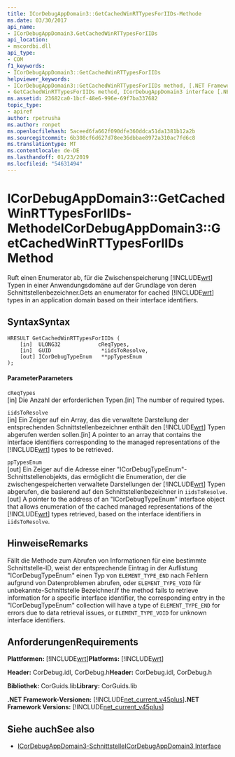 ```yaml
---
title: ICorDebugAppDomain3::GetCachedWinRTTypesForIIDs-Methode
ms.date: 03/30/2017
api_name:
- ICorDebugAppDomain3.GetCachedWinRTTypesForIIDs
api_location:
- mscordbi.dll
api_type:
- COM
f1_keywords:
- ICorDebugAppDomain3::GetCachedWinRTTypesForIIDs
helpviewer_keywords:
- ICorDebugAppDomain3::GetCachedWinRTTypesForIIDs method, [.NET Framework debugging]
- GetCachedWinRTTypesForIIDs method, ICorDebugAppDomain3 interface [.NET Framework debugging]
ms.assetid: 23682ca0-1bcf-48e6-996e-69f7ba337682
topic_type:
- apiref
author: rpetrusha
ms.author: ronpet
ms.openlocfilehash: 5aceed6fa662f090dfe360ddca51da1381b12a2b
ms.sourcegitcommit: 6b308cf6d627d78ee36dbbae8972a310ac7fd6c8
ms.translationtype: MT
ms.contentlocale: de-DE
ms.lasthandoff: 01/23/2019
ms.locfileid: "54631494"
---
```

# <a name="icordebugappdomain3getcachedwinrttypesforiids-method"></a><span data-ttu-id="da186-102">ICorDebugAppDomain3::GetCachedWinRTTypesForIIDs-Methode</span><span class="sxs-lookup"><span data-stu-id="da186-102">ICorDebugAppDomain3::GetCachedWinRTTypesForIIDs Method</span></span>
<span data-ttu-id="da186-103">Ruft einen Enumerator ab, für die Zwischenspeicherung [!INCLUDE[wrt](../../../../includes/wrt-md.md)] Typen in einer Anwendungsdomäne auf der Grundlage von deren Schnittstellenbezeichner.</span><span class="sxs-lookup"><span data-stu-id="da186-103">Gets an enumerator for cached [!INCLUDE[wrt](../../../../includes/wrt-md.md)] types in an application domain based on their interface identifiers.</span></span>  
  
## <a name="syntax"></a><span data-ttu-id="da186-104">Syntax</span><span class="sxs-lookup"><span data-stu-id="da186-104">Syntax</span></span>  
  
```  
HRESULT GetCachedWinRTTypesForIIDs (   
    [in]  ULONG32            cReqTypes,  
    [in]  GUID                *iidsToResolve,  
    [out] ICorDebugTypeEnum   **ppTypesEnum  
);  
```  
  
#### <a name="parameters"></a><span data-ttu-id="da186-105">Parameter</span><span class="sxs-lookup"><span data-stu-id="da186-105">Parameters</span></span>  
 `cReqTypes`  
 <span data-ttu-id="da186-106">[in] Die Anzahl der erforderlichen Typen.</span><span class="sxs-lookup"><span data-stu-id="da186-106">[in] The number of required types.</span></span>  
  
 `iidsToResolve`  
 <span data-ttu-id="da186-107">[in] Ein Zeiger auf ein Array, das die verwaltete Darstellung der entsprechenden Schnittstellenbezeichner enthält den [!INCLUDE[wrt](../../../../includes/wrt-md.md)] Typen abgerufen werden sollen.</span><span class="sxs-lookup"><span data-stu-id="da186-107">[in] A pointer to an array that contains the interface identifiers corresponding to the managed representations of the [!INCLUDE[wrt](../../../../includes/wrt-md.md)] types to be retrieved.</span></span>  
  
 `ppTypesEnum`  
 <span data-ttu-id="da186-108">[out] Ein Zeiger auf die Adresse einer "ICorDebugTypeEnum"-Schnittstellenobjekts, das ermöglicht die Enumeration, der die zwischengespeicherten verwaltete Darstellungen der [!INCLUDE[wrt](../../../../includes/wrt-md.md)] Typen abgerufen, die basierend auf den Schnittstellenbezeichner in `iidsToResolve`.</span><span class="sxs-lookup"><span data-stu-id="da186-108">[out] A pointer to the address of an "ICorDebugTypeEnum" interface object that allows enumeration of the cached managed representations of the [!INCLUDE[wrt](../../../../includes/wrt-md.md)] types retrieved, based on the interface identifiers in `iidsToResolve`.</span></span>  
  
## <a name="remarks"></a><span data-ttu-id="da186-109">Hinweise</span><span class="sxs-lookup"><span data-stu-id="da186-109">Remarks</span></span>  
 <span data-ttu-id="da186-110">Fällt die Methode zum Abrufen von Informationen für eine bestimmte Schnittstelle-ID, weist der entsprechende Eintrag in der Auflistung "ICorDebugTypeEnum" einen Typ von `ELEMENT_TYPE_END` nach Fehlern aufgrund von Datenproblemen abrufen, oder `ELEMENT_TYPE_VOID` für unbekannte-Schnittstelle Bezeichner.</span><span class="sxs-lookup"><span data-stu-id="da186-110">If the method fails to retrieve information for a specific interface identifier, the corresponding entry in the "ICorDebugTypeEnum" collection will have a type of `ELEMENT_TYPE_END` for errors due to data retrieval issues, or `ELEMENT_TYPE_VOID` for unknown interface identifiers.</span></span>  
  
## <a name="requirements"></a><span data-ttu-id="da186-111">Anforderungen</span><span class="sxs-lookup"><span data-stu-id="da186-111">Requirements</span></span>  
 <span data-ttu-id="da186-112">**Plattformen:** [!INCLUDE[wrt](../../../../includes/wrt-md.md)]</span><span class="sxs-lookup"><span data-stu-id="da186-112">**Platforms:** [!INCLUDE[wrt](../../../../includes/wrt-md.md)]</span></span>  
  
 <span data-ttu-id="da186-113">**Header:** CorDebug.idl, CorDebug.h</span><span class="sxs-lookup"><span data-stu-id="da186-113">**Header:** CorDebug.idl, CorDebug.h</span></span>  
  
 <span data-ttu-id="da186-114">**Bibliothek:** CorGuids.lib</span><span class="sxs-lookup"><span data-stu-id="da186-114">**Library:** CorGuids.lib</span></span>  
  
 <span data-ttu-id="da186-115">**.NET Framework-Versionen:** [!INCLUDE[net_current_v45plus](../../../../includes/net-current-v45plus-md.md)]</span><span class="sxs-lookup"><span data-stu-id="da186-115">**.NET Framework Versions:** [!INCLUDE[net_current_v45plus](../../../../includes/net-current-v45plus-md.md)]</span></span>  
  
## <a name="see-also"></a><span data-ttu-id="da186-116">Siehe auch</span><span class="sxs-lookup"><span data-stu-id="da186-116">See also</span></span>
- [<span data-ttu-id="da186-117">ICorDebugAppDomain3-Schnittstelle</span><span class="sxs-lookup"><span data-stu-id="da186-117">ICorDebugAppDomain3 Interface</span></span>](../../../../docs/framework/unmanaged-api/debugging/icordebugappdomain3-interface.md)
